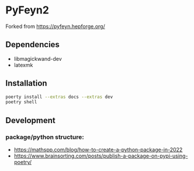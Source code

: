 # PyFeyn2

Forked from https://pyfeyn.hepforge.org/

## Dependencies

* libmagickwand-dev
* latexmk

## Installation

```sh
poerty install --extras docs --extras dev
poetry shell
```

## Development


### package/python structure:

* https://mathspp.com/blog/how-to-create-a-python-package-in-2022
* https://www.brainsorting.com/posts/publish-a-package-on-pypi-using-poetry/
